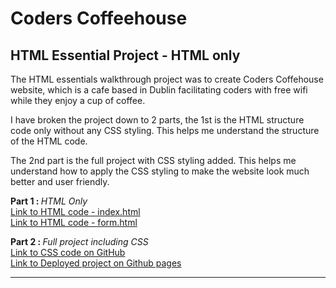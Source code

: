 # Coders Coffeehouse
## HTML Essential Project - HTML only

The HTML essentials walkthrough project was to create Coders Coffehouse website, which is a cafe based in Dublin facilitating coders with free wifi while they enjoy a cup of coffee.

I have broken the project down to 2 parts, the 1st is the HTML structure code only without any CSS styling.  This helps me understand the structure of the HTML code.

The 2nd part is the full project with CSS styling added.  This helps me understand how to apply the CSS styling to make the website look much better and user friendly.

<strong>Part 1 : </strong><em>HTML Only</em><br>
<a href="https://github.com/TaherCCG/HTML_Essentials/blob/e036db2f77765e9c78a7f317cd1287c19583282d/00-HTMLEssentialsProject-CodersCoffeehouse/index.html">Link to HTML code - index.html</a><br>
<a href="https://github.com/TaherCCG/HTML_Essentials/blob/e036db2f77765e9c78a7f317cd1287c19583282d/00-HTMLEssentialsProject-CodersCoffeehouse/form.html">Link to HTML code - form.html</a>


<strong>Part 2 : </strong><em>Full project including CSS</em><br>
<a href="https://github.com/TaherCCG/CodersCoffeehouseProject/blob/bba2b528b9a864f7f1951dd262a1facd45b0b768/css/style.css">Link to CSS code on GitHub</a><br>
<a href="https://taherccg.github.io/CodersCoffeehouseProject/index.html">Link to Deployed project on Github pages</a>
<hr>




